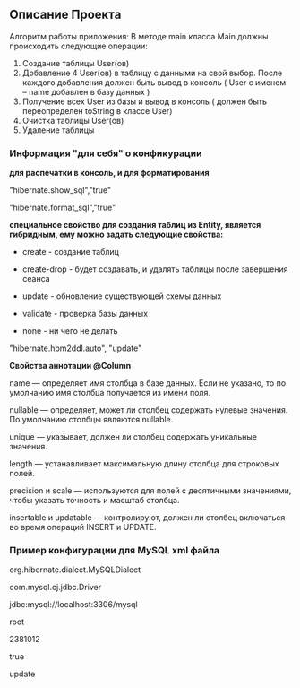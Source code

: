 ## Описание Проекта

Алгоритм работы приложения:
В методе main класса Main должны происходить следующие операции:
1. Создание таблицы User(ов)
2. Добавление 4 User(ов) в таблицу с данными на свой выбор. После каждого добавления должен быть вывод в консоль ( User с именем – name добавлен в базу данных )
3. Получение всех User из базы и вывод в консоль ( должен быть переопределен toString в классе User)
4. Очистка таблицы User(ов)
5. Удаление таблицы

### Информация "для себя" о конфикурации

**для распечатки в консоль, и для форматирования**

"hibernate.show_sql","true"

"hibernate.format_sql","true"

**специальное свойство для создания таблиц из Entity, является гибридным, ему можно задать следующие свойства:**
         
* create - создание таблиц

* create-drop - будет создавать, и удалять таблицы после завершения сеанса
         
* update - обновление существующей схемы данных

* validate - проверка базы данных

* none - ни чего не делать
        
"hibernate.hbm2ddl.auto", "update"

**Свойства аннотации @Column**

name — определяет имя столбца в базе данных. Если не указано, то по умолчанию имя столбца получается из имени поля.

nullable — определяет, может ли столбец содержать нулевые значения. По умолчанию столбцы являются nullable.

unique — указывает, должен ли столбец содержать уникальные значения.

length — устанавливает максимальную длину столбца для строковых полей.

precision и scale — используются для полей с десятичными значениями, чтобы указать точность и масштаб столбца.

insertable и updatable — контролируют, должен ли столбец включаться во время операций INSERT и UPDATE.


### Пример конфигурации для MySQL xml файла 

<property name="hibernate.dialect">org.hibernate.dialect.MySQLDialect</property>

<property name="connection.driver_class">com.mysql.cj.jdbc.Driver</property><!--lib.mysql-connector-j-8.3.0-->

<property name="connection.url">jdbc:mysql://localhost:3306/mysql</property>

<property name="connection.username">root</property>

<property name="connection.password">2381012</property>

<property name="hibernate.show_sql ">true</property>

<property name="jm.task.core.jdbc.util">update</property>

<mapping class="jm.task.core.jdbc.util.Util"/>

